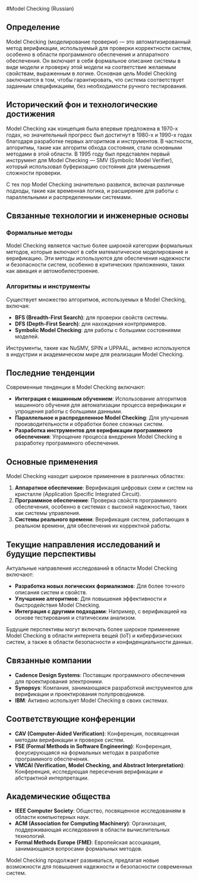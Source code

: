 #Model Checking (Russian)

## Определение

Model Checking (моделирование проверки) — это автоматизированный метод верификации, используемый для проверки корректности систем, особенно в области программного обеспечения и аппаратного обеспечения. Он включает в себя формальное описание системы в виде модели и проверку этой модели на соответствие желаемым свойствам, выраженным в логике. Основная цель Model Checking заключается в том, чтобы гарантировать, что система соответствует заданным спецификациям, без необходимости ручного тестирования.

## Исторический фон и технологические достижения

Model Checking как концепция была впервые предложена в 1970-х годах, но значительный прогресс был достигнут в 1980-х и 1990-х годах благодаря разработке первых алгоритмов и инструментов. В частности, алгоритмы, такие как алгоритм обхода состояния, стали основными методами в этой области. В 1995 году был представлен первый инструмент для Model Checking — SMV (Symbolic Model Verifier), который использовал буферизацию состояния для уменьшения сложности проверки.

С тех пор Model Checking значительно развился, включая различные подходы, такие как временная логика, и расширение для работы с параллельными и распределенными системами.

## Связанные технологии и инженерные основы

### Формальные методы

Model Checking является частью более широкой категории формальных методов, которые включают в себя математическое моделирование и верификацию. Эти методы используются для обеспечения надежности и безопасности систем, особенно в критических приложениях, таких как авиация и автомобилестроение.

### Алгоритмы и инструменты

Существует множество алгоритмов, используемых в Model Checking, включая:

- **BFS (Breadth-First Search)**: для проверки свойств системы.
- **DFS (Depth-First Search)**: для нахождения контрпримеров.
- **Symbolic Model Checking**: для работы с большими состояниями моделей.

Инструменты, такие как NuSMV, SPIN и UPPAAL, активно используются в индустрии и академическом мире для реализации Model Checking.

## Последние тенденции

Современные тенденции в Model Checking включают:

- **Интеграция с машинным обучением**: Использование алгоритмов машинного обучения для автоматизации процесса верификации и упрощения работы с большими данными.
- **Параллельное и распределенное Model Checking**: Для улучшения производительности и обработки более сложных систем.
- **Разработка инструментов для верификации программного обеспечения**: Упрощение процесса внедрения Model Checking в разработку программного обеспечения.

## Основные применения

Model Checking находит широкое применение в различных областях:

1. **Аппаратное обеспечение**: Верификация цифровых схем и систем на кристалле (Application Specific Integrated Circuit).
2. **Программное обеспечение**: Проверка свойств программного обеспечения, особенно в системах с высокой надежностью, таких как системы управления.
3. **Системы реального времени**: Верификация систем, работающих в реальном времени, для обеспечения их корректной работы.

## Текущие направления исследований и будущие перспективы

Актуальные направления исследований в области Model Checking включают:

- **Разработка новых логических формализмов**: Для более точного описания систем и свойств.
- **Улучшение алгоритмов**: Для повышения эффективности и быстродействия Model Checking.
- **Интеграция с другими подходами**: Например, с верификацией на основе тестирования и статическим анализом.

Будущие перспективы могут включать более широкое применение Model Checking в области интернета вещей (IoT) и киберфизических систем, а также в области безопасности и конфиденциальности данных.

## Связанные компании

- **Cadence Design Systems**: Поставщик программного обеспечения для проектирования электроники.
- **Synopsys**: Компания, занимающаяся разработкой инструментов для верификации и проектирования полупроводников.
- **IBM**: Активно использует Model Checking в своих системах.

## Соответствующие конференции

- **CAV (Computer-Aided Verification)**: Конференция, посвященная методам верификации и проверке систем.
- **FSE (Formal Methods in Software Engineering)**: Конференция, фокусирующаяся на формальных методах в разработке программного обеспечения.
- **VMCAI (Verification, Model Checking, and Abstract Interpretation)**: Конференция, исследующая пересечения верификации и абстрактной интерпретации.

## Академические общества

- **IEEE Computer Society**: Общество, посвященное исследованиям в области компьютерных наук.
- **ACM (Association for Computing Machinery)**: Организация, поддерживающая исследования в области вычислительных технологий.
- **Formal Methods Europe (FME)**: Европейская ассоциация, занимающаяся вопросами формальных методов.

Model Checking продолжает развиваться, предлагая новые возможности для повышения надежности и безопасности современных систем.
